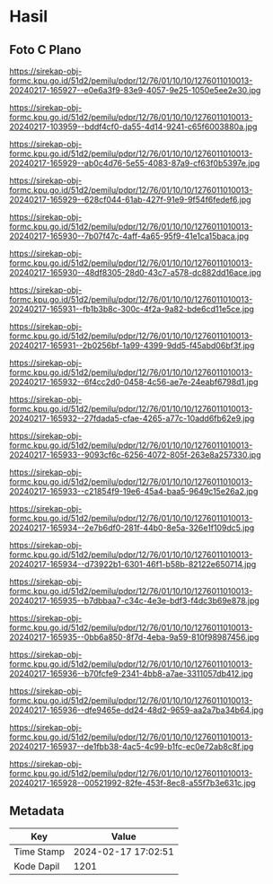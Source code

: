 # Hasil

## Foto C Plano

https://sirekap-obj-formc.kpu.go.id/51d2/pemilu/pdpr/12/76/01/10/10/1276011010013-20240217-165927--e0e6a3f9-83e9-4057-9e25-1050e5ee2e30.jpg

https://sirekap-obj-formc.kpu.go.id/51d2/pemilu/pdpr/12/76/01/10/10/1276011010013-20240217-103959--bddf4cf0-da55-4d14-9241-c65f6003880a.jpg

https://sirekap-obj-formc.kpu.go.id/51d2/pemilu/pdpr/12/76/01/10/10/1276011010013-20240217-165929--ab0c4d76-5e55-4083-87a9-cf63f0b5397e.jpg

https://sirekap-obj-formc.kpu.go.id/51d2/pemilu/pdpr/12/76/01/10/10/1276011010013-20240217-165929--628cf044-61ab-427f-91e9-9f54f6fedef6.jpg

https://sirekap-obj-formc.kpu.go.id/51d2/pemilu/pdpr/12/76/01/10/10/1276011010013-20240217-165930--7b07f47c-4aff-4a65-95f9-41e1ca15baca.jpg

https://sirekap-obj-formc.kpu.go.id/51d2/pemilu/pdpr/12/76/01/10/10/1276011010013-20240217-165930--48df8305-28d0-43c7-a578-dc882dd16ace.jpg

https://sirekap-obj-formc.kpu.go.id/51d2/pemilu/pdpr/12/76/01/10/10/1276011010013-20240217-165931--fb1b3b8c-300c-4f2a-9a82-bde6cd11e5ce.jpg

https://sirekap-obj-formc.kpu.go.id/51d2/pemilu/pdpr/12/76/01/10/10/1276011010013-20240217-165931--2b0256bf-1a99-4399-9dd5-f45abd06bf3f.jpg

https://sirekap-obj-formc.kpu.go.id/51d2/pemilu/pdpr/12/76/01/10/10/1276011010013-20240217-165932--6f4cc2d0-0458-4c56-ae7e-24eabf6798d1.jpg

https://sirekap-obj-formc.kpu.go.id/51d2/pemilu/pdpr/12/76/01/10/10/1276011010013-20240217-165932--27fdada5-cfae-4265-a77c-10add6fb62e9.jpg

https://sirekap-obj-formc.kpu.go.id/51d2/pemilu/pdpr/12/76/01/10/10/1276011010013-20240217-165933--9093cf6c-6256-4072-805f-263e8a257330.jpg

https://sirekap-obj-formc.kpu.go.id/51d2/pemilu/pdpr/12/76/01/10/10/1276011010013-20240217-165933--c21854f9-19e6-45a4-baa5-9649c15e26a2.jpg

https://sirekap-obj-formc.kpu.go.id/51d2/pemilu/pdpr/12/76/01/10/10/1276011010013-20240217-165934--2e7b6df0-281f-44b0-8e5a-326e1f109dc5.jpg

https://sirekap-obj-formc.kpu.go.id/51d2/pemilu/pdpr/12/76/01/10/10/1276011010013-20240217-165934--d73922b1-6301-46f1-b58b-82122e650714.jpg

https://sirekap-obj-formc.kpu.go.id/51d2/pemilu/pdpr/12/76/01/10/10/1276011010013-20240217-165935--b7dbbaa7-c34c-4e3e-bdf3-f4dc3b69e878.jpg

https://sirekap-obj-formc.kpu.go.id/51d2/pemilu/pdpr/12/76/01/10/10/1276011010013-20240217-165935--0bb6a850-8f7d-4eba-9a59-810f98987456.jpg

https://sirekap-obj-formc.kpu.go.id/51d2/pemilu/pdpr/12/76/01/10/10/1276011010013-20240217-165936--b70fcfe9-2341-4bb8-a7ae-3311057db412.jpg

https://sirekap-obj-formc.kpu.go.id/51d2/pemilu/pdpr/12/76/01/10/10/1276011010013-20240217-165936--dfe9465e-dd24-48d2-9659-aa2a7ba34b64.jpg

https://sirekap-obj-formc.kpu.go.id/51d2/pemilu/pdpr/12/76/01/10/10/1276011010013-20240217-165937--de1fbb38-4ac5-4c99-b1fc-ec0e72ab8c8f.jpg

https://sirekap-obj-formc.kpu.go.id/51d2/pemilu/pdpr/12/76/01/10/10/1276011010013-20240217-165928--00521992-82fe-453f-8ec8-a55f7b3e631c.jpg


## Metadata

| Key        | Value               |
| ---------- | ------------------- |
| Time Stamp | 2024-02-17 17:02:51 |
| Kode Dapil | 1201                |



